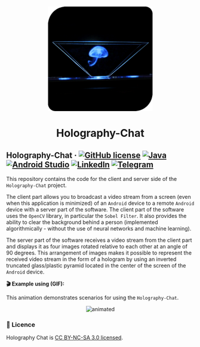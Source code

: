 <p align="center">
  <a href="https://github.com/SergeyIvanovDevelop/Holography-Chat">
    <img alt="Robot-Rolly" src="./resources/logo.gif" width="280" height="280" />
  </a>
</p>
<h1 align="center">
  Holography-Chat
</h1>

## Holography-Chat &middot; [![GitHub license](https://img.shields.io/badge/license-CC%20BY--NC--SA%203.0-blue)](./LICENSE) [![Java](https://img.shields.io/badge/Java-SE8-blue)](https://www.java.com/) [![Android Studio](https://img.shields.io/badge/IDE-Android%20Studio-lightgrey)](https://developer.android.com/studio) [![LinkedIn](https://img.shields.io/badge/linkedin-Sergey%20Ivanov-blue)](https://www.linkedin.com/in/sergey-ivanov-33413823a/) [![Telegram](https://img.shields.io/badge/telegram-%40SergeyIvanov__dev-blueviolet)](https://t.me/SergeyIvanov_dev) ##

This repository contains the code for the client and server side of the `Holography-Chat` project.

The client part allows you to broadcast a video stream from a screen (even when this application is minimized) of an `Android` device to a remote `Android` device with a server part of the software.
The client part of the software uses the `OpenCV` library, in particular the `Sobel Filter`. It also provides the ability to clear the background behind a person (implemented algorithmically - without the use of neural networks and machine learning).

The server part of the software receives a video stream from the client part and displays it as four images rotated relative to each other at an angle of 90 degrees. This arrangement of images makes it possible to represent the received video stream in the form of a hologram by using an inverted truncated glass/plastic pyramid located in the center of the screen of the `Android` device.

**:clapper: Example using (GIF):**<br>

This animation demonstrates scenarios for using the `Holography-Chat`.<br>
<p align="center">
  <img src="./resources/Holography-Chat.gif" alt="animated"/>
</p>


### :bookmark_tabs: Licence ###
Holography Chat is [CC BY-NC-SA 3.0 licensed](./LICENSE).
